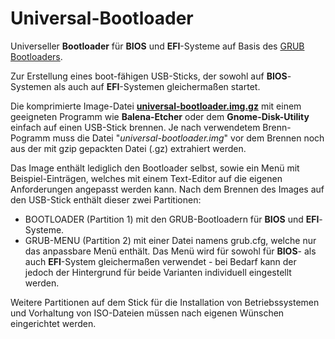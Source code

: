 # Universal-Bootloader
Universeller <b>Bootloader</b> für <b>BIOS</b> und <b>EFI</b>-Systeme auf Basis des <a href="https://www.gnu.org/software/grub/">GRUB Bootloaders</a>.

Zur Erstellung eines boot-fähigen USB-Sticks, der sowohl auf <b>BIOS</b>-Systemen als auch auf <b>EFI</b>-Systemen gleichermaßen startet.

Die komprimierte Image-Datei <a href="https://github.com/migacode/universal-bootloader/blob/main/universal-bootloader.img.gz"><strong>universal-bootloader.img.gz</strong></a> mit einem geeigneten Programm wie <b>Balena-Etcher</b> oder dem <b>Gnome-Disk-Utility</b> einfach auf einen USB-Stick brennen. Je nach verwendetem Brenn-Pogramm muss die Datei "<i>universal-bootloader.img</i>" vor dem Brennen noch aus der mit gzip gepackten Datei (.gz) extrahiert werden.

Das Image enthält lediglich den Bootloader selbst, sowie ein Menü mit Beispiel-Einträgen, welches mit einem Text-Editor auf die eigenen Anforderungen angepasst werden kann.
Nach dem Brennen des Images auf den USB-Stick enthält dieser zwei Partitionen:
- BOOTLOADER (Partition 1) mit den GRUB-Bootloadern für <b>BIOS</b> und <b>EFI</b>-Systeme.
- GRUB-MENU (Partition 2) mit einer Datei namens grub.cfg, welche nur das anpassbare Menü enthält.
Das Menü wird für sowohl für <b>BIOS</b>- als auch <b>EFI</b>-System gleichermaßen verwendet - bei Bedarf kann der jedoch der Hintergrund für beide Varianten individuell eingestellt werden.

Weitere Partitionen auf dem Stick für die Installation von Betriebssystemen und Vorhaltung von ISO-Dateien müssen nach eigenen Wünschen eingerichtet werden.
